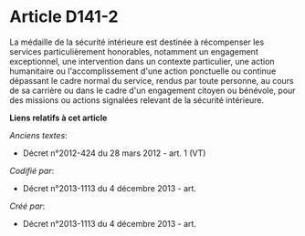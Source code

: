 # Article D141-2

La médaille de la sécurité intérieure est destinée à récompenser les services particulièrement honorables, notamment un
engagement exceptionnel, une intervention dans un contexte particulier, une action humanitaire ou l'accomplissement d'une
action ponctuelle ou continue dépassant le cadre normal du service, rendus par toute personne, au cours de sa carrière ou
dans le cadre d'un engagement citoyen ou bénévole, pour des missions ou actions signalées relevant de la sécurité intérieure.

**Liens relatifs à cet article**

_Anciens textes_:

  - Décret n°2012-424 du 28 mars 2012 - art. 1 (VT)

_Codifié par_:

  - Décret n°2013-1113 du 4 décembre 2013 - art.

_Créé par_:

  - Décret n°2013-1113 du 4 décembre 2013 - art.

